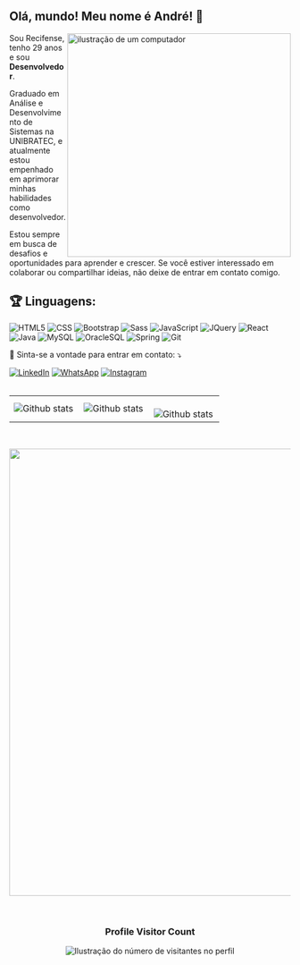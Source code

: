 ## Olá, mundo! Meu nome é <strong>André</strong>! 👋

<img src="" alt="ilustração de um computador" min-width="400px" max-width="400px" width="400px" align="right">

<p align="left"> 
  Sou Recifense, tenho 29 anos e sou <strong>Desenvolvedor</strong>.

Graduado em Análise e Desenvolvimento de Sistemas na UNIBRATEC, e atualmente estou empenhado em aprimorar minhas habilidades como desenvolvedor.

Estou sempre em busca de desafios e oportunidades para aprender e crescer. Se você estiver interessado em colaborar ou compartilhar ideias, não deixe de entrar em contato comigo.

<h2 align="left">
 🏆 Linguagens:
</h2>

![HTML5](https://img.shields.io/badge/HTML5-E34F26?style=for-the-badge&logo=html5&logoColor=white)
![CSS](https://img.shields.io/badge/CSS3-1572B6?style=for-the-badge&logo=css3&logoColor=white)
![Bootstrap](https://img.shields.io/badge/Bootstrap-563D7C?style=for-the-badge&logo=bootstrap&logoColor=white)
![Sass](https://img.shields.io/badge/Sass-CC6699?style=for-the-badge&logo=sass&logoColor=white)
![JavaScript](https://img.shields.io/badge/JavaScript-F7DF1E?style=for-the-badge&logo=javascript&logoColor=black)
![JQuery](https://img.shields.io/badge/jQuery-0769AD?style=for-the-badge&logo=jquery&logoColor=white)
![React](https://img.shields.io/badge/React-20232A?style=for-the-badge&logo=react&logoColor=61DAFB)
![Java](https://img.shields.io/badge/Java-ED8B00?style=for-the-badge&logo=java&logoColor=white)
![MySQL](https://img.shields.io/badge/MySQL-00000F?style=for-the-badge&logo=mysql&logoColor=white)
![OracleSQL](https://img.shields.io/badge/oracle_sql-black?style=for-the-badge&logo=oracle&color=black)
![Spring](https://img.shields.io/badge/spring-grey?style=for-the-badge&logo=spring&color=grey)
![Git](https://img.shields.io/badge/Git-E34F26?style=for-the-badge&logo=git&logoColor=white)

<p align="left">
  💌 Sinta-se a vontade para entrar em contato: ⤵️
</p>

<a href="https://www.linkedin.com/in/andrefilipeos/" title="LinkedIn" target="_blank">
<img src="https://img.shields.io/badge/LinkedIn-0077B5?style=for-the-badge&logo=linkedin&logoColor=white" alt="LinkedIn"/></a>

<a href="https://wa.me/+5581995904657" title="WhatsApp" target="_blank">
<img src="https://img.shields.io/badge/WhatsApp-25D366?style=for-the-badge&logo=whatsapp&logoColor=white" alt="WhatsApp"/></a>

<a href="https://www.instagram.com/andrefilipeos/" title="Instagram" target="_blank">
<img src="https://img.shields.io/badge/Instagram-E4405F?style=for-the-badge&logo=instagram&logoColor=white" alt="Instagram"/></a>
<br>
<br>

<table>
  <tr>
    <td>
      <img
        align="left"
        src="https://github-readme-stats.vercel.app/api?username=andrefilipeit&theme=radical&hide_border=false&include_all_commits=false&count_private=true"
        alt="Github stats"
      />
    </td>
    <td>
      <img
        align="left"
        src="https://github-readme-streak-stats.herokuapp.com/?user=andrefilipeit&theme=radical&hide_border=false"
        alt="Github stats"
      />
    </td>
    <td>
      <br />
      <img
        align="left"
        src="https://github-readme-stats.vercel.app/api/top-langs/?username=andrefilipeit&theme=radical&hide_border=false&include_all_commits=false&count_private=false&layout=compact"
        alt="Github stats"
      />
    </td>
  </tr>
</table>
<br>

<p align="center">
  <a
    href="https://github.com/ryo-ma/github-profile-trophy"
    title="repositório de troféus"
  >
    <img
      width="800"
      src="https://github-trophies.vercel.app/?username=andrefilipeit&theme=tokyonight&no-frame=false&no-bg=true&margin-w=4"
    />
  </a>
</p>

<br>

<div align="center">
  <h3><b>Profile Visitor Count</b></h3>
</div>

<p align="center">
  <img
    src="https://profile-counter.glitch.me/andrefilipeos/count.svg"
    alt="Ilustração do número de visitantes no perfil"
  />
</p>
